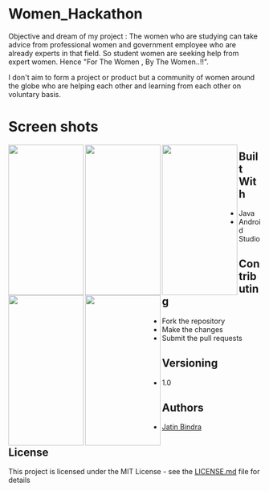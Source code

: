 # Women_Hackathon

Objective and dream of my project : The women who are studying can take advice from professional women and government
employee who are already experts in that field. So student women are seeking help from expert women.
Hence "For The Women , By The Women..!!".

I don't aim to form a project or product but a community of women around the globe who are helping each other and
learning from each other on voluntary basis.


# Screen shots

<img src="https://user-images.githubusercontent.com/23710417/37267006-daa2c3ee-25e3-11e8-9109-7414eceb657a.png" height="300" width="150" align="left" >
<img src="https://user-images.githubusercontent.com/23710417/37267005-da7382a0-25e3-11e8-93b7-48ae3e160753.png" height="300" width="150" align="left" >
<img src="https://user-images.githubusercontent.com/23710417/37266991-c5e7889a-25e3-11e8-804a-ca8b9cfda51b.png" height="300" width="150" align="left" >
<img src="https://user-images.githubusercontent.com/23710417/37266990-c5b8cc1c-25e3-11e8-980f-dfc75ffa6c5a.png" height="300" width="150" align="left" >
<img src="https://user-images.githubusercontent.com/23710417/37267007-dad48154-25e3-11e8-92b2-8910a2cb3f46.png" height="300" width="150" align="left" >

## Built With

* Java
* Android Studio

## Contributing

* Fork the repository
* Make the changes
* Submit the pull requests


## Versioning

* 1.0

## Authors

 -  [Jatin Bindra](https://www.linkedin.com/in/jb1998/)

## License

This project is licensed under the MIT License - see the [LICENSE.md](LICENSE.md) file for details
